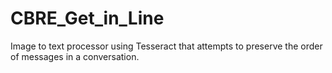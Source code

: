 # CBRE_Get_in_Line
Image to text processor using Tesseract that attempts to preserve the order of messages in a conversation.
